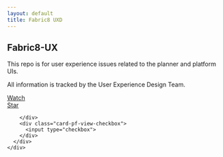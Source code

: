 ```yaml
---
layout: default
title: Fabric8 UXD
---
```

<div class="container-fluid container-cards-pf">
  <div class="row row-cards-pf">
    <div class="col-xs-12 col-sm-8 col-md-6 col-lg-4 col-sm-offset-2 col-md-offset-3 col-lg-offset-4">
      <div class="card-pf card-pf-view card-pf-view-select">
        <div class="card-pf-body">
          <div class="card-pf-top-element">
            <span class="fa fa-github card-pf-icon-circle"></span>
          </div>
          <h2 class="card-pf-title text-center">
            Fabric8-UX
          </h2>
          <p class="card-pf-info text-center">
            This repo is for user experience issues related to the planner and platform UIs.
          </p>
          <p class="card-pf-info text-center">
            All information is tracked by the User Experience Design Team.
          </p>
          <div class="card-pf-items text-center">
            <div class="card-pf-item">
              <a class="github-button" href="https://github.com/ntkme/github-buttons/subscription" data-icon="octicon-eye" data-style="mega" aria-label="Watch ntkme/github-buttons on GitHub">Watch</a>
            </div>
            <div class="card-pf-item">
              <a class="github-button" href="https://github.com/ntkme/github-buttons" data-icon="octicon-star" data-style="mega" aria-label="Star ntkme/github-buttons on GitHub">Star</a>
            </div>
          </div>

        </div>
        <div class="card-pf-view-checkbox">
          <input type="checkbox">
        </div>
      </div>
    </div>
  </div>
</div>